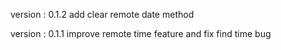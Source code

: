   version : 0.1.2
  add clear remote date method

  version : 0.1.1
  improve remote time feature and fix find time bug
